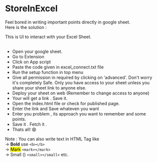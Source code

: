 # StoreInExcel
Feel bored in writing important points directly in google sheet.<br>
Here is the solution : <br>

This is UI to interact with your Excel Sheet.<br><br>
<ul>
    <li>Open your google sheet.</li>
    <li>Go to Extension</li>
    <li>Click on App script</li>
    <li>Paste the code given in excel_connect.txt file</li>
    <li>Run the setup function in top menu</li>
    <li>Give all permission in required by clicking on 'advanced'. Don't worry it's completely Safe. Only you have access to your sheet unless you share your sheet link to anyone else.</li>
    <li>Deploy your sheet on web (Remember to change access to anyone)</li>
    <li>Your will get a link . Save it.</li>
    <li>Open the index.html file or check for published page.</li>
    <li>Enter the link and Save whateven you want</li>
    <li>Enter you problem , its approach you want to remember and some points.</li>
    <li>Save it . Fetch it .</li>
    <li>Thats all! 😄</li>
</ul>


Note : You can also write text in HTML Tag like <br>
    -> <b>Bold</b> use `<b></b>`<br>
    -> <mark>Mark</mark> `<mark></mark>`<br>
    -> Small (<small></small>) `<small></small>` etc.<br>

